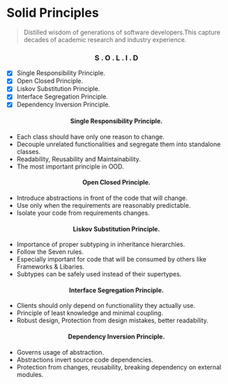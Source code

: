 # Solid Principles

>Distilled wisdom of generations of software developers.This capture decades of academic research and industry experience.

<h3 align="center">S . O . L . I . D</h3>

- [x] Single Responsibility Principle.
- [x] Open Closed Principle.
- [x] Liskov Substitution Principle.
- [x] Interface Segregation Principle.
- [x] Dependency Inversion Principle.

<h4 align="center">Single Responsibility Principle.</h4>

- Each class should have only one reason to change.
- Decouple unrelated functionalities and segregate them into standalone classes.
- Readability, Reusability and Maintainability.
- The most important principle in OOD.

<h4 align="center">Open Closed Principle.</h4>

- Introduce abstractions in front of the code that will change.
- Use only when the requirements are reasonably predictable.
- Isolate your code from requirements changes.

<h4 align="center">Liskov Substitution Principle.</h4>

- Importance of proper subtyping in inheritance hierarchies.
- Follow the Seven rules.
- Especially important for code that will be consumed by others like Frameworks & Libaries.
- Subtypes can be safely used instead of their supertypes.

<h4 align="center">Interface Segregation Principle.</h4>

- Clients should only depend on functionaliity they actually use.
- Principle of least knowledge and minimal coupling.
- Robust design, Protection from design mistakes, better readability.
  
<h4 align="center">Dependency Inversion Principle.</h4>

- Governs usage of abstraction.
- Abstractions invert source code dependencies.
- Protection from changes, reusability, breaking dependency on external modules.
